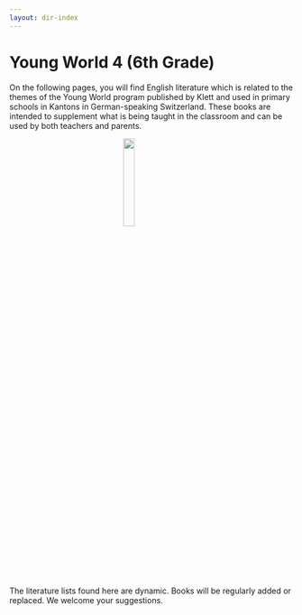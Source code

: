 ```yaml
---
layout: dir-index
---
```


# Young World 4 (6th Grade)

On the following pages, you will find English literature which is related to the themes of the Young World program published by Klett and used in primary schools in Kantons in German-speaking Switzerland. These books are intended to supplement what is being taught in the classroom and can be used by both teachers and parents.

<img src="https://i.imgur.com/ZBUJicZ.png" width="20%" style="display:block;margin-left:auto;margin-right:auto;" />

The literature lists found here are dynamic. Books will be regularly added or replaced. We welcome your suggestions.
<!--stackedit_data:
eyJoaXN0b3J5IjpbLTMzMzI5NjU3MiwtMzY5OTc2OTI5LC01Mz
E0NzQ4NjcsMzMwNjc5MzMzXX0=
-->